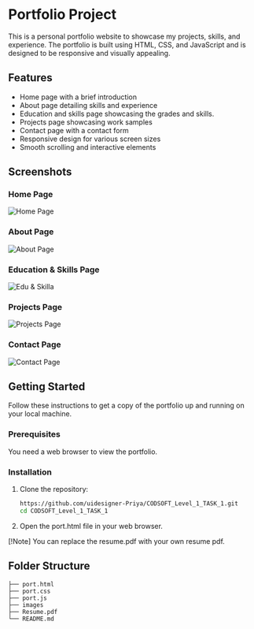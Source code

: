 # Portfolio Project

This is a personal portfolio website to showcase my projects, skills, and experience. The portfolio is built using HTML, CSS, and JavaScript and is designed to be responsive and visually appealing.

## Features

- Home page with a brief introduction
- About page detailing skills and experience
- Education and skills page showcasing the grades and skills. 
- Projects page showcasing work samples
- Contact page with a contact form
- Responsive design for various screen sizes
- Smooth scrolling and interactive elements

## Screenshots

### Home Page
![Home Page](https://github.com/user-attachments/assets/8117a2e1-96cd-44c9-8748-40693f042ebe)

### About Page
![About Page](https://github.com/user-attachments/assets/fe0f9ef9-c033-4bab-97af-03fee28b2500)

### Education & Skills Page
![Edu & Skilla](https://github.com/user-attachments/assets/cbb21378-7425-4bb4-b68a-c43986537f8d)

### Projects Page
![Projects Page](https://github.com/user-attachments/assets/716654b1-44c6-44cf-bd0b-f498325bc21c)

### Contact Page
![Contact Page](https://github.com/user-attachments/assets/187086a4-81dc-4f76-bac3-d10f66b60205)

## Getting Started

Follow these instructions to get a copy of the portfolio up and running on your local machine.

### Prerequisites

You need a web browser to view the portfolio.

### Installation

1. Clone the repository:
   ```sh
   https://github.com/uidesigner-Priya/CODSOFT_Level_1_TASK_1.git
   cd CODSOFT_Level_1_TASK_1

2. Open the port.html file in your web browser.

[!Note] You can replace the resume.pdf with your own resume pdf. 

## Folder Structure

```
├── port.html
├── port.css
├── port.js
├── images
├── Resume.pdf
└── README.md
```

